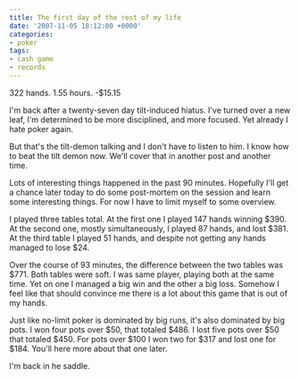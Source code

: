 ```yaml
---
title: The first day of the rest of my life
date: '2007-11-05 18:12:00 +0000'
categories:
- poker
tags:
- cash game
- records
---
```

322 hands. 1.55 hours. -$15.15

I'm back after a twenty-seven day tilt-induced hiatus. I've turned over a new
leaf, I'm determined to be more disciplined, and more focused. Yet already I
hate poker again.

But that's the tilt-demon talking and I don't have to listen to him. I know how
to beat the tilt demon now. We'll cover that in another post and another time.

Lots of interesting things happened in the past 90 minutes. Hopefully I'll get a
chance later today to do some post-mortem on the session and learn some
interesting things. For now I have to limit myself to some overview.

I played three tables total.  At the first one I played 147 hands winning $390.
At the second one, mostly simultaneously, I played 87 hands, and lost $381. At
the third table I played 51 hands, and despite not getting any hands managed to
lose $24.

Over the course of 93 minutes, the difference between the two tables was $771.
Both tables were soft. I was same player, playing both at the same time. Yet on
one I managed a big win and the other a big loss. Somehow I feel like that
should convince me there is a lot about this game that is out of my hands.

Just like no-limit poker is dominated by big runs, it's also dominated by big
pots. I won four pots over $50, that totaled $486. I lost five pots over $50
that totaled $450. For pots over $100 I won two for $317 and lost one for $184.
You'll here more about that one later.

I'm back in he saddle.
